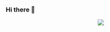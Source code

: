 ### Hi there 👋

<p align="center">
  <img src ="https://github-readme-stats.vercel.app/api?username=ivanjtm&show_icons=true&count_private=true&theme=default&hide_border=true&include_all_commits=true?count_private=true">
  <img src"https://github-readme-stats.vercel.app/api/wakatime?username=ivanjtm&hide_border=true">  
  
</p>

<p align="cenet">

</p>

